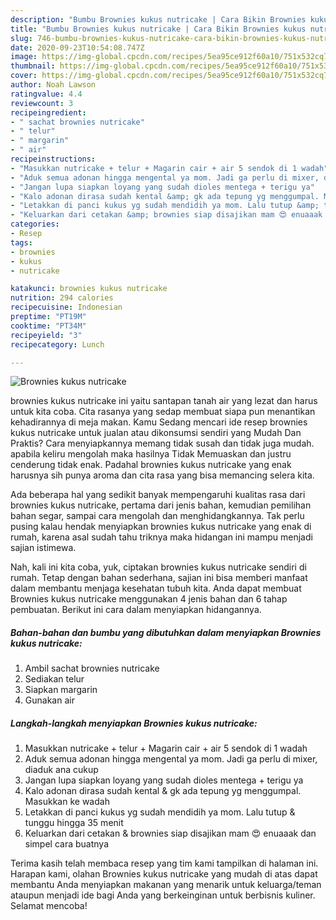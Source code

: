 ```yaml
---
description: "Bumbu Brownies kukus nutricake | Cara Bikin Brownies kukus nutricake Yang Lezat"
title: "Bumbu Brownies kukus nutricake | Cara Bikin Brownies kukus nutricake Yang Lezat"
slug: 746-bumbu-brownies-kukus-nutricake-cara-bikin-brownies-kukus-nutricake-yang-lezat
date: 2020-09-23T10:54:08.747Z
image: https://img-global.cpcdn.com/recipes/5ea95ce912f60a10/751x532cq70/brownies-kukus-nutricake-foto-resep-utama.jpg
thumbnail: https://img-global.cpcdn.com/recipes/5ea95ce912f60a10/751x532cq70/brownies-kukus-nutricake-foto-resep-utama.jpg
cover: https://img-global.cpcdn.com/recipes/5ea95ce912f60a10/751x532cq70/brownies-kukus-nutricake-foto-resep-utama.jpg
author: Noah Lawson
ratingvalue: 4.4
reviewcount: 3
recipeingredient:
- " sachat brownies nutricake"
- " telur"
- " margarin"
- " air"
recipeinstructions:
- "Masukkan nutricake + telur + Magarin cair + air 5 sendok di 1 wadah"
- "Aduk semua adonan hingga mengental ya mom. Jadi ga perlu di mixer, diaduk ana cukup"
- "Jangan lupa siapkan loyang yang sudah dioles mentega + terigu ya"
- "Kalo adonan dirasa sudah kental &amp; gk ada tepung yg menggumpal. Masukkan ke wadah"
- "Letakkan di panci kukus yg sudah mendidih ya mom. Lalu tutup &amp; tunggu hingga 35 menit"
- "Keluarkan dari cetakan &amp; brownies siap disajikan mam 😍 enuaaak dan simpel cara buatnya"
categories:
- Resep
tags:
- brownies
- kukus
- nutricake

katakunci: brownies kukus nutricake 
nutrition: 294 calories
recipecuisine: Indonesian
preptime: "PT19M"
cooktime: "PT34M"
recipeyield: "3"
recipecategory: Lunch

---
```



![Brownies kukus nutricake](https://img-global.cpcdn.com/recipes/5ea95ce912f60a10/751x532cq70/brownies-kukus-nutricake-foto-resep-utama.jpg)


brownies kukus nutricake ini yaitu santapan tanah air yang lezat dan harus untuk kita coba. Cita rasanya yang sedap membuat siapa pun menantikan kehadirannya di meja makan.
Kamu Sedang mencari ide resep brownies kukus nutricake untuk jualan atau dikonsumsi sendiri yang Mudah Dan Praktis? Cara menyiapkannya memang tidak susah dan tidak juga mudah. apabila keliru mengolah maka hasilnya Tidak Memuaskan dan justru cenderung tidak enak. Padahal brownies kukus nutricake yang enak harusnya sih punya aroma dan cita rasa yang bisa memancing selera kita.

Ada beberapa hal yang sedikit banyak mempengaruhi kualitas rasa dari brownies kukus nutricake, pertama dari jenis bahan, kemudian pemilihan bahan segar, sampai cara mengolah dan menghidangkannya. Tak perlu pusing kalau hendak menyiapkan brownies kukus nutricake yang enak di rumah, karena asal sudah tahu triknya maka hidangan ini mampu menjadi sajian istimewa.




Nah, kali ini kita coba, yuk, ciptakan brownies kukus nutricake sendiri di rumah. Tetap dengan bahan sederhana, sajian ini bisa memberi manfaat dalam membantu menjaga kesehatan tubuh kita. Anda dapat membuat Brownies kukus nutricake menggunakan 4 jenis bahan dan 6 tahap pembuatan. Berikut ini cara dalam menyiapkan hidangannya.

<!--inarticleads1-->

##### Bahan-bahan dan bumbu yang dibutuhkan dalam menyiapkan Brownies kukus nutricake:

1. Ambil  sachat brownies nutricake
1. Sediakan  telur
1. Siapkan  margarin
1. Gunakan  air




<!--inarticleads2-->

##### Langkah-langkah menyiapkan Brownies kukus nutricake:

1. Masukkan nutricake + telur + Magarin cair + air 5 sendok di 1 wadah
1. Aduk semua adonan hingga mengental ya mom. Jadi ga perlu di mixer, diaduk ana cukup
1. Jangan lupa siapkan loyang yang sudah dioles mentega + terigu ya
1. Kalo adonan dirasa sudah kental &amp; gk ada tepung yg menggumpal. Masukkan ke wadah
1. Letakkan di panci kukus yg sudah mendidih ya mom. Lalu tutup &amp; tunggu hingga 35 menit
1. Keluarkan dari cetakan &amp; brownies siap disajikan mam 😍 enuaaak dan simpel cara buatnya




Terima kasih telah membaca resep yang tim kami tampilkan di halaman ini. Harapan kami, olahan Brownies kukus nutricake yang mudah di atas dapat membantu Anda menyiapkan makanan yang menarik untuk keluarga/teman ataupun menjadi ide bagi Anda yang berkeinginan untuk berbisnis kuliner. Selamat mencoba!

